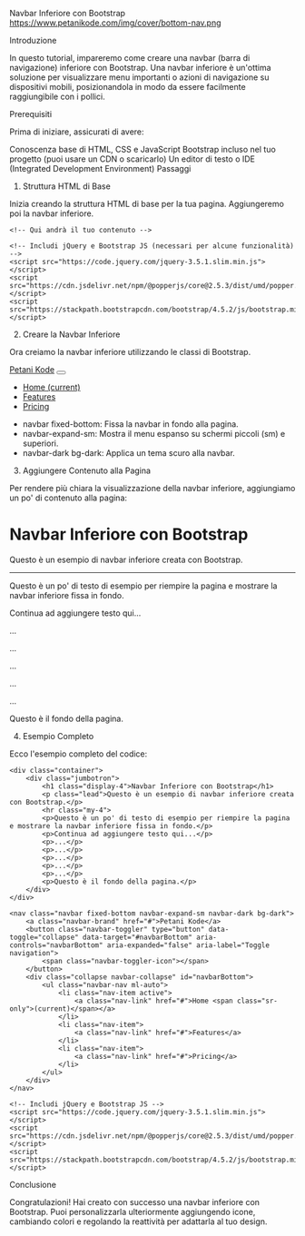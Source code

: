 Navbar Inferiore con Bootstrap
https://www.petanikode.com/img/cover/bottom-nav.png

Introduzione

In questo tutorial, impareremo come creare una navbar (barra di navigazione) inferiore con Bootstrap. Una navbar inferiore è un'ottima soluzione per visualizzare menu importanti o azioni di navigazione su dispositivi mobili, posizionandola in modo da essere facilmente raggiungibile con i pollici.

Prerequisiti

Prima di iniziare, assicurati di avere:

Conoscenza base di HTML, CSS e JavaScript
Bootstrap incluso nel tuo progetto (puoi usare un CDN o scaricarlo)
Un editor di testo o IDE (Integrated Development Environment)
Passaggi

1. Struttura HTML di Base

Inizia creando la struttura HTML di base per la tua pagina. Aggiungeremo poi la navbar inferiore.

<!DOCTYPE html>
<html lang="it">
<head>
    <meta charset="UTF-8">
    <meta name="viewport" content="width=device-width, initial-scale=1.0">
    <title>Navbar Inferiore con Bootstrap</title>
    <!-- Includi Bootstrap CSS (tramite CDN o file locale) -->
    <link rel="stylesheet" href="https://stackpath.bootstrapcdn.com/bootstrap/4.5.2/css/bootstrap.min.css">
</head>
<body>

    <!-- Qui andrà il tuo contenuto -->

    <!-- Includi jQuery e Bootstrap JS (necessari per alcune funzionalità) -->
    <script src="https://code.jquery.com/jquery-3.5.1.slim.min.js"></script>
    <script src="https://cdn.jsdelivr.net/npm/@popperjs/core@2.5.3/dist/umd/popper.min.js"></script>
    <script src="https://stackpath.bootstrapcdn.com/bootstrap/4.5.2/js/bootstrap.min.js"></script>
</body>
</html>

2. Creare la Navbar Inferiore

Ora creiamo la navbar inferiore utilizzando le classi di Bootstrap.

<nav class="navbar fixed-bottom navbar-expand-sm navbar-dark bg-dark">
    <a class="navbar-brand" href="#">Petani Kode</a>
    <button class="navbar-toggler" type="button" data-toggle="collapse" data-target="#navbarBottom" aria-controls="navbarBottom" aria-expanded="false" aria-label="Toggle navigation">
        <span class="navbar-toggler-icon"></span>
    </button>
    <div class="collapse navbar-collapse" id="navbarBottom">
        <ul class="navbar-nav ml-auto">
            <li class="nav-item active">
                <a class="nav-link" href="#">Home <span class="sr-only">(current)</span></a>
            </li>
            <li class="nav-item">
                <a class="nav-link" href="#">Features</a>
            </li>
            <li class="nav-item">
                <a class="nav-link" href="#">Pricing</a>
            </li>
        </ul>
    </div>
</nav>


- navbar fixed-bottom: Fissa la navbar in fondo alla pagina.
- navbar-expand-sm: Mostra il menu espanso su schermi piccoli (sm) e superiori.
- navbar-dark bg-dark: Applica un tema scuro alla navbar.

3. Aggiungere Contenuto alla Pagina

Per rendere più chiara la visualizzazione della navbar inferiore, aggiungiamo un po' di contenuto alla pagina:

<div class="container">
    <div class="jumbotron">
        <h1 class="display-4">Navbar Inferiore con Bootstrap</h1>
        <p class="lead">Questo è un esempio di navbar inferiore creata con Bootstrap.</p>
        <hr class="my-4">
        <p>Questo è un po' di testo di esempio per riempire la pagina e mostrare la navbar inferiore fissa in fondo.</p>
        <p>Continua ad aggiungere testo qui...</p>
        <p>...</p>
        <p>...</p>
        <p>...</p>
        <p>...</p>
        <p>...</p>
        <p>Questo è il fondo della pagina.</p>
    </div>
</div>


4. Esempio Completo

Ecco l'esempio completo del codice:

<!DOCTYPE html>
<html lang="it">
<head>
    <meta charset="UTF-8">
    <meta name="viewport" content="width=device-width, initial-scale=1.0">
    <title>Navbar Inferiore con Bootstrap</title>
    <!-- Includi Bootstrap CSS -->
    <link rel="stylesheet" href="https://stackpath.bootstrapcdn.com/bootstrap/4.5.2/css/bootstrap.min.css">
</head>
<body>

    <div class="container">
        <div class="jumbotron">
            <h1 class="display-4">Navbar Inferiore con Bootstrap</h1>
            <p class="lead">Questo è un esempio di navbar inferiore creata con Bootstrap.</p>
            <hr class="my-4">
            <p>Questo è un po' di testo di esempio per riempire la pagina e mostrare la navbar inferiore fissa in fondo.</p>
            <p>Continua ad aggiungere testo qui...</p>
            <p>...</p>
            <p>...</p>
            <p>...</p>
            <p>...</p>
            <p>...</p>
            <p>Questo è il fondo della pagina.</p>
        </div>
    </div>

    <nav class="navbar fixed-bottom navbar-expand-sm navbar-dark bg-dark">
        <a class="navbar-brand" href="#">Petani Kode</a>
        <button class="navbar-toggler" type="button" data-toggle="collapse" data-target="#navbarBottom" aria-controls="navbarBottom" aria-expanded="false" aria-label="Toggle navigation">
            <span class="navbar-toggler-icon"></span>
        </button>
        <div class="collapse navbar-collapse" id="navbarBottom">
            <ul class="navbar-nav ml-auto">
                <li class="nav-item active">
                    <a class="nav-link" href="#">Home <span class="sr-only">(current)</span></a>
                </li>
                <li class="nav-item">
                    <a class="nav-link" href="#">Features</a>
                </li>
                <li class="nav-item">
                    <a class="nav-link" href="#">Pricing</a>
                </li>
            </ul>
        </div>
    </nav>

    <!-- Includi jQuery e Bootstrap JS -->
    <script src="https://code.jquery.com/jquery-3.5.1.slim.min.js"></script>
    <script src="https://cdn.jsdelivr.net/npm/@popperjs/core@2.5.3/dist/umd/popper.min.js"></script>
    <script src="https://stackpath.bootstrapcdn.com/bootstrap/4.5.2/js/bootstrap.min.js"></script>
</body>
</html>


Conclusione

Congratulazioni! Hai creato con successo una navbar inferiore con Bootstrap. Puoi personalizzarla ulteriormente aggiungendo icone, cambiando colori e regolando la reattività per adattarla al tuo design.


